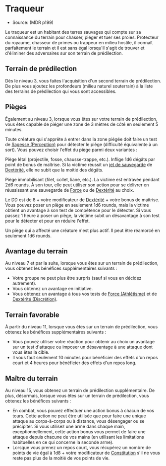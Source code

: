 <Items>

# <Name>Traqueur</Name>

- Source: <Source>(MDR p199)</Source>

Le traqueur est un habitant des terres sauvages qui compte sur sa connaissance du terrain pour chasser, piéger et tuer ses proies. Protecteur du royaume, chasseur de primes ou trappeur en milieu hostile, il connaît parfaitement le terrain et il est sans égal lorsqu'il s'agit de trouver et d'éliminer des adversaires sur son terrain de prédilection.

<Generic>

## <Name>Terrain de prédilection</Name>

Dès le niveau 3, vous faites l'acquisition d'un second terrain de prédilection. De plus vous ajoutez les profondeurs (milieu naturel souterrain) à la liste des terrains de prédilection qui vous sont accessibles.

</Generic>

<Generic>

## <Name>Pièges</Name>

Également au niveau 3, lorsque vous êtes sur votre terrain de prédilection, vous êtes capable de piéger une zone de 3 mètres de côté en seulement 5 minutes.

Toute créature qui s'apprête à entrer dans la zone piégée doit faire un test de [Sagesse (Perception)] pour détecter le piège (difficulté équivalente à un sort). Vous pouvez choisir l'effet du piège parmi deux variantes :

Piège létal (projectile, fosse, chausse-trappe, etc.). Inflige 1d6 dégâts par point de bonus de maîtrise. Si la victime réussit un [jet de sauvegarde] de [Dextérité], elle ne subit que la moitié des dégâts.

Piège immobilisant (filet, collet, liane, etc.). La victime est entravée pendant 2d6 rounds. À son tour, elle peut utiliser son action pour se délivrer en réussissant une sauvegarde de [Force] ou de [Dextérité] au choix.

Le DD est de 8 + votre modificateur de [Dextérité] + votre bonus de maîtrise. Vous pouvez poser un piège en seulement 1d6 rounds, mais la victime obtient un avantage à son test de compétence pour le détecter. Si vous passez 1 heure à poser un piège, la victime subit un désavantage à son test pour le détecter et pour en réduire l'effet.

Un piège qui a affecté une créature n'est plus actif. Il peut être réamorcé en seulement 1d6 rounds.

</Generic>

<Generic>

## <Name>Avantage du terrain</Name>

Au niveau 7 et par la suite, lorsque vous êtes sur un terrain de prédilection, vous obtenez les bénéfices supplémentaires suivants :

* Votre groupe ne peut plus être surpris (sauf si vous en décidez autrement).
* Vous obtenez un avantage en initiative.
* Vous obtenez un avantage à tous vos tests de [Force (Athlétisme)] et de [Dextérité (Discrétion)].

</Generic>

<Generic>

## <Name>Terrain favorable</Name>

À partir du niveau 11, lorsque vous êtes sur un terrain de prédilection, vous obtenez les bénéfices supplémentaires suivants :

* Vous pouvez utiliser votre réaction pour obtenir au choix un avantage sur un test d'attaque ou imposer un désavantage à une attaque dont vous êtes la cible.
* Il vous faut seulement 10 minutes pour bénéficier des effets d'un repos court et 4 heures pour bénéficier des effets d'un repos long.

</Generic>

<Generic>

## <Name>Maître du terrain</Name>

Au niveau 15, vous obtenez un terrain de prédilection supplémentaire. De plus, désormais, lorsque vous êtes sur un terrain de prédilection, vous obtenez les bénéfices suivants :

* En combat, vous pouvez effectuer une action bonus à chacun de vos tours. Cette action ne peut être utilisée que pour faire une unique attaque au corps-à-corps ou à distance, vous désengager ou se précipiter. Si vous utilisez une arme dans chaque main, exceptionnellement, cette action bonus vous permet de faire une attaque depuis chacune de vos mains (en utilisant les limitations habituelles en ce qui concerne la seconde arme).
* Lorsque vous prenez un repos court, vous récupérez un nombre de points de vie égal à 1d8 + votre modificateur de [Constitution] s'il ne vous reste pas plus de la moitié de vos points de vie.

</Generic>

</Items>

[Force]: abilities_strength_hd.md
[Dextérité]: abilities_dexterity_hd.md
[Constitution]: abilities_constitution_hd.md
[Intelligence]: abilities_intelligence_hd.md
[Sagesse]: abilities_wisdom_hd.md
[Charisme]: abilities_charisma_hd.md
[jet de sauvegarde]: abilities_hd.md#jets-de-sauvegarde

[Athlétisme]: abilities_strength_hd.md#athlétisme
[Discrétion]: abilities_dexterity_hd.md#discrétion
[Perception]: abilities_wisdom_hd.md#perception

[Dextérité (Discrétion)]: abilities_dexterity_hd.md#discrétion
[Force (Athlétisme)]: abilities_strength_hd.md#athlétisme
[Sagesse (Perception)]: abilities_wisdom_hd.md#perception





